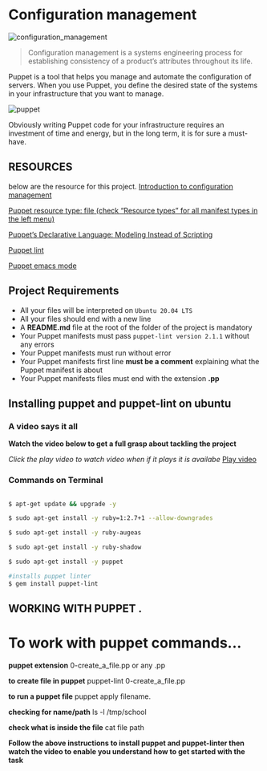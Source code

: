 # Configuration management

![configuration_management](#)

> Configuration management is a systems engineering process for establishing consistency of a product’s attributes throughout its life.

Puppet is a tool that helps you manage and automate the configuration of servers. When you use Puppet, you define the desired state of the systems in your infrastructure that you want to manage.

![puppet](https://miro.medium.com/max/720/1*j0RHN3oXzOfXWl7XeLzxZw.webp)

Obviously writing Puppet code for your infrastructure requires an investment of time and energy, but in the long term, it is for sure a must-have.

## RESOURCES
below are the resource for this project.
[Introduction to configuration management](https://intranet.alxswe.com/rltoken/GL30hu-aRcKzPOvK8JO-Bg)

[Puppet resource type: file (check “Resource types” for all manifest types in the left menu)](https://intranet.alxswe.com/rltoken/WON0M4DNRabf88KAG_pDUA)

[Puppet’s Declarative Language: Modeling Instead of Scripting](https://intranet.alxswe.com/rltoken/0V2fBdafkfKPMxA1umea3Q)

[Puppet lint](https://intranet.alxswe.com/rltoken/CRUMeEMdcX-UtbWsUM9xLQ)

[Puppet emacs mode](https://intranet.alxswe.com/rltoken/MzHXCntAkPzOqMnI6_rpWQ)
## Project Requirements

- All your files will be interpreted on `Ubuntu 20.04 LTS`
- All your files should end with a new line
- A __README.md__ file at the root of the folder of the project is mandatory
- Your Puppet manifests must pass `puppet-lint version 2.1.1` without any errors
- Your Puppet manifests must run without error
- Your Puppet manifests first line __must be a comment__ explaining what the Puppet manifest is about
- Your Puppet manifests files must end with the extension __.pp__

## Installing puppet and puppet-lint on ubuntu

### A video says it all
__Watch the video below to get a full grasp about tackling the project__

_Click the play video to watch video when if it plays it is availabe_ [Play video](#)

### Commands on Terminal
```bash

$ apt-get update && upgrade -y

$ sudo apt-get install -y ruby=1:2.7+1 --allow-downgrades

$ sudo apt-get install -y ruby-augeas

$ sudo apt-get install -y ruby-shadow

$ sudo apt-get install -y puppet

#installs puppet linter
$ gem install puppet-lint
```

## WORKING WITH PUPPET .
# To work with puppet commands...
__puppet extension__
 0-create_a_file.pp or any .pp 

__to create file in puppet__
puppet-lint 0-create_a_file.pp

__to run a puppet file__
puppet apply filename.

__checking for name/path__
ls -l /tmp/school

__check what is inside the file__
cat file path

__Follow the above instructions to install puppet and puppet-linter then watch the video to enable you understand how to get started with the task__


